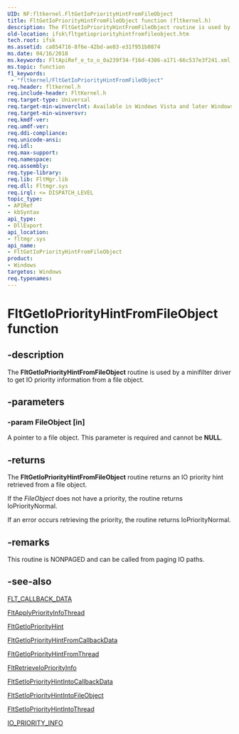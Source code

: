 ```yaml
---
UID: NF:fltkernel.FltGetIoPriorityHintFromFileObject
title: FltGetIoPriorityHintFromFileObject function (fltkernel.h)
description: The FltGetIoPriorityHintFromFileObject routine is used by a minifilter driver to get IO priority information from a file object.
old-location: ifsk\fltgetiopriorityhintfromfileobject.htm
tech.root: ifsk
ms.assetid: ca854716-8f6e-42bd-ae03-e31f951b0874
ms.date: 04/16/2018
ms.keywords: FltApiRef_e_to_o_0a239f34-f16d-4386-a171-66c537e3f241.xml, FltGetIoPriorityHintFromFileObject, FltGetIoPriorityHintFromFileObject routine [Installable File System Drivers], fltkernel/FltGetIoPriorityHintFromFileObject, ifsk.fltgetiopriorityhintfromfileobject
ms.topic: function
f1_keywords:
 - "fltkernel/FltGetIoPriorityHintFromFileObject"
req.header: fltkernel.h
req.include-header: FltKernel.h
req.target-type: Universal
req.target-min-winverclnt: Available in Windows Vista and later Windows operating systems.
req.target-min-winversvr: 
req.kmdf-ver: 
req.umdf-ver: 
req.ddi-compliance: 
req.unicode-ansi: 
req.idl: 
req.max-support: 
req.namespace: 
req.assembly: 
req.type-library: 
req.lib: FltMgr.lib
req.dll: Fltmgr.sys
req.irql: <= DISPATCH_LEVEL
topic_type:
- APIRef
- kbSyntax
api_type:
- DllExport
api_location:
- fltmgr.sys
api_name:
- FltGetIoPriorityHintFromFileObject
product:
- Windows
targetos: Windows
req.typenames: 
---
```


# FltGetIoPriorityHintFromFileObject function


## -description


The <b>FltGetIoPriorityHintFromFileObject</b> routine is used by a minifilter driver to get IO priority information from a file object.


## -parameters




### -param FileObject [in]

A pointer to a file object. This parameter is required and cannot be <b>NULL</b>.


## -returns



The <b>FltGetIoPriorityHintFromFileObject</b> routine returns an IO priority hint retrieved from a file object.

If the <i>FileObject</i> does not have a priority, the routine returns IoPriorityNormal.

If an error occurs retrieving the priority, the routine returns IoPriorityNormal.




## -remarks



This routine is NONPAGED and can be called from paging IO paths.




## -see-also




<a href="https://docs.microsoft.com/windows-hardware/drivers/ddi/content/fltkernel/ns-fltkernel-_flt_callback_data">FLT_CALLBACK_DATA</a>



<a href="https://docs.microsoft.com/windows-hardware/drivers/ddi/content/fltkernel/nf-fltkernel-fltapplypriorityinfothread">FltApplyPriorityInfoThread</a>



<a href="https://docs.microsoft.com/windows-hardware/drivers/ddi/content/fltkernel/nf-fltkernel-fltgetiopriorityhint">FltGetIoPriorityHint</a>



<a href="https://docs.microsoft.com/windows-hardware/drivers/ddi/content/fltkernel/nf-fltkernel-fltgetiopriorityhintfromcallbackdata">FltGetIoPriorityHintFromCallbackData</a>



<a href="https://docs.microsoft.com/windows-hardware/drivers/ddi/content/fltkernel/nf-fltkernel-fltgetiopriorityhintfromthread">FltGetIoPriorityHintFromThread</a>



<a href="https://docs.microsoft.com/windows-hardware/drivers/ddi/content/fltkernel/nf-fltkernel-fltretrieveiopriorityinfo">FltRetrieveIoPriorityInfo</a>



<a href="https://docs.microsoft.com/windows-hardware/drivers/ddi/content/fltkernel/nf-fltkernel-fltsetiopriorityhintintocallbackdata">FltSetIoPriorityHintIntoCallbackData</a>



<a href="https://docs.microsoft.com/windows-hardware/drivers/ddi/content/fltkernel/nf-fltkernel-fltsetiopriorityhintintofileobject">FltSetIoPriorityHintIntoFileObject</a>



<a href="https://docs.microsoft.com/windows-hardware/drivers/ddi/content/fltkernel/nf-fltkernel-fltsetiopriorityhintintothread">FltSetIoPriorityHintIntoThread</a>



<a href="https://docs.microsoft.com/windows-hardware/drivers/ddi/content/ntifs/ns-ntifs-_io_priority_info">IO_PRIORITY_INFO</a>
 

 

